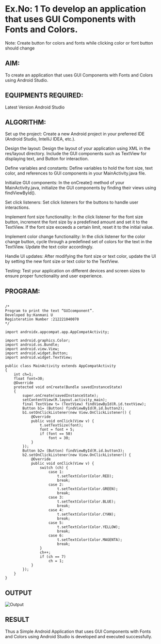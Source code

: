 # Ex.No: 1 To develop an application that uses GUI Components with Fonts and Colors. 
Note: Create button for colors and fonts while clicking color or font button should change 


## AIM:

To create an application that uses GUI Components with Fonts and Colors using Android Studio.

## EQUIPMENTS REQUIRED:

Latest Version Android Studio

## ALGORITHM:

Set up the project: Create a new Android project in your preferred IDE (Android Studio, IntelliJ IDEA, etc.).

Design the layout: Design the layout of your application using XML in the res/layout directory. Include the GUI components such as TextView for displaying text, and Button for interaction.

Define variables and constants: Define variables to hold the font size, text color, and references to GUI components in your MainActivity.java file.

Initialize GUI components: In the onCreate() method of your MainActivity.java, initialize the GUI components by finding their views using findViewById().

Set click listeners: Set click listeners for the buttons to handle user interactions.

Implement font size functionality: In the click listener for the font size button, increment the font size by a predefined amount and set it to the TextView. If the font size exceeds a certain limit, reset it to the initial value.

Implement color change functionality: In the click listener for the color change button, cycle through a predefined set of colors for the text in the TextView. Update the text color accordingly.

Handle UI updates: After modifying the font size or text color, update the UI by setting the new font size or text color to the TextView.

Testing: Test your application on different devices and screen sizes to ensure proper functionality and user experience.


## PROGRAM:
```

/*
Program to print the text “GUIcomponent”.
Developed by:Kanmani U
Registeration Number :212221040070
*/

```
```
import androidx.appcompat.app.AppCompatActivity;

import android.graphics.Color;
import android.os.Bundle;
import android.view.View;
import android.widget.Button;
import android.widget.TextView;

public class MainActivity extends AppCompatActivity
{
    int ch=1;
    float font=30;
    @Override
    protected void onCreate(Bundle savedInstanceState)
    {
        super.onCreate(savedInstanceState);
        setContentView(R.layout.activity_main);
        final TextView t= (TextView) findViewById(R.id.textView);
        Button b1= (Button) findViewById(R.id.button2);
        b1.setOnClickListener(new View.OnClickListener() {
            @Override
            public void onClick(View v) {
                t.setTextSize(font);
                font = font + 5;
                if (font == 50)
                    font = 30;
            }
        });
        Button b2= (Button) findViewById(R.id.button3);
        b2.setOnClickListener(new View.OnClickListener() {
            @Override
            public void onClick(View v) {
                switch (ch) {
                    case 1:
                        t.setTextColor(Color.RED);
                        break;
                    case 2:
                        t.setTextColor(Color.GREEN);
                        break;
                    case 3:
                        t.setTextColor(Color.BLUE);
                        break;
                    case 4:
                        t.setTextColor(Color.CYAN);
                        break;
                    case 5:
                        t.setTextColor(Color.YELLOW);
                        break;
                    case 6:
                        t.setTextColor(Color.MAGENTA);
                        break;
                }
                ch++;
                if (ch == 7)
                    ch = 1;
            }
        });
    }
}
```

## OUTPUT

![Output](https://github.com/kanmanikannu/GUI-components/assets/114866367/89a11fa5-b668-4aa1-8fc5-60aba2a3e2b5)



## RESULT
Thus a Simple Android Application that uses GUI Components with Fonts and Colors using Android Studio is developed and executed successfully.


